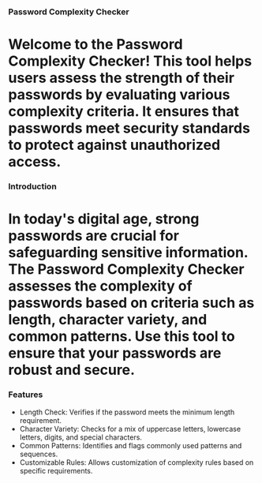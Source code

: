 ### Password Complexity Checker

# Welcome to the Password Complexity Checker! This tool helps users assess the strength of their passwords by evaluating various complexity criteria. It ensures that passwords meet security standards to protect against unauthorized access.

### Introduction
# In today's digital age, strong passwords are crucial for safeguarding sensitive information. The Password Complexity Checker assesses the complexity of passwords based on criteria such as length, character variety, and common patterns. Use this tool to ensure that your passwords are robust and secure.

### Features
- Length Check: Verifies if the password meets the minimum length requirement.
- Character Variety: Checks for a mix of uppercase letters, lowercase letters, digits, and special characters.
- Common Patterns: Identifies and flags commonly used patterns and sequences.
- Customizable Rules: Allows customization of complexity rules based on specific requirements.
